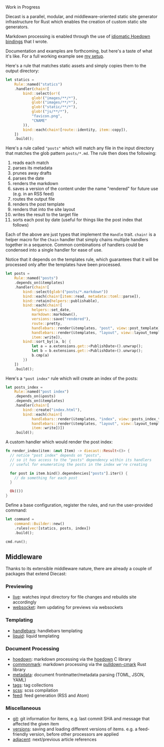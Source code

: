 Work in Progress

Diecast is a parallel, modular, and middleware-oriented static site generator infrastructure for Rust which enables the creation of custom static site generators.

Markdown processing is enabled through the use of [idiomatic Hoedown bindings](https://github.com/blaenk/hoedown) that I wrote.

Documentation and examples are forthcoming, but here's a taste of what it's like. For a full working example see [my setup](https://github.com/blaenk/site).

Here's a rule that matches static assets and simply copies them to the output directory:

``` rust
let statics =
    Rule::named("statics")
    .handler(chain![
        bind::select(or!(
            glob!("images/**/*"),
            glob!("images/**/*"),
            glob!("static/**/*"),
            glob!("js/**/*"),
            "favicon.png",
            "CNAME"
        )),
        bind::each(chain![route::identity, item::copy]),
    ])
    .build();
```

Here's a rule called `"posts"` which will match any file in the input directory that matches the glob pattern `posts/*.md`. The rule then does the following:

1. reads each match
2. parses its metadata
3. prunes away drafts
4. parses the date
5. renders the markdown
6. saves a version of the content under the name "rendered" for future use (e.g. in an RSS feed)
7. routes the output file
8. renders the post template
9. renders that into the site layout
10. writes the result to the target file
11. sorts each post by date (useful for things like the post index that follows)

Each of the above are just types that implement the `Handle` trait. `chain!` is a helper macro for the `Chain` handler that simply chains multiple handlers together in a sequence. Common combinations of handlers could be condensed into a single handler for ease of use.

Notice that it depends on the templates rule, which guarantees that it will be processed only after the templates have been processed.

``` rust
let posts =
    Rule::named("posts")
    .depends_on(&templates)
    .handler(chain![
        bind::select(glob!("posts/*.markdown"))
        bind::each(chain![item::read, metadata::toml::parse]),
        bind::retain(helpers::publishable),
        bind::each(chain![
            helpers::set_date,
            markdown::markdown(),
            versions::save("rendered"),
            route::pretty,
            handlebars::render(&templates, "post", view::post_template),
            handlebars::render(&templates, "layout", view::layout_template),
            item::write]),
        bind::sort_by(|a, b| {
            let a = a.extensions.get::<PublishDate>().unwrap();
            let b = b.extensions.get::<PublishDate>().unwrap();
            b.cmp(a)
        })
    ])
    .build();
```

Here's a `"post index"` rule which will create an index of the posts:

``` rust
let posts_index =
    Rule::named("post index")
    .depends_on(&posts)
    .depends_on(&templates)
    .handler(chain![
        bind::create("index.html"),
        bind::each(chain![
            handlebars::render(&templates, "index", view::posts_index_template),
            handlebars::render(&templates, "layout", view::layout_template),
            item::write])])
    .build();
```

A custom handler which would render the post index:

``` rust
fn render_index(item: &mut Item) -> diecast::Result<()> {
  // notice "post index" depends on "posts",
  // so it has access to the "posts" dependency within its handlers
  // useful for enumerating the posts in the index we're creating

  for post in item.bind().dependencies["posts"].iter() {
    // do something for each post
  }

  Ok(())
}
```

Define a base configuration, register the rules, and run the user-provided command:

``` rust
let command =
    command::Builder::new()
    .rules(vec![statics, posts, index])
    .build();

cmd.run();
```

## Middleware

Thanks to its extensible middleware nature, there are already a couple of packages that extend Diecast:

### Previewing

* [live](https://github.com/diecast/live): watches input directory for file changes and rebuilds site accordingly
* [websocket](https://github.com/diecast/websocket): item updating for previews via websockets

### Templating

* [handlebars](https://github.com/diecast/handlebars): handlebars templating
* [liquid](https://github.com/diecast/liquid): liquid templating

### Document Processing

* [hoedown](https://github.com/diecast/hoedown): markdown processing via the [hoedown](https://github.com/hoedown/hoedown) C library
* [commonmark](https://github.com/diecast/commonmark): markdown processing via the [pulldown-cmark](https://github.com/google/pulldown-cmark) Rust library
* [metadata](https://github.com/diecast/metadata): document frontmatter/metadata parsing (TOML, JSON, YAML)
* [tags](https://github.com/diecast/tags): tag collections
* [scss](https://github.com/diecast/scss): scss compilation
* [feed](https://feedhub.com/diecast/feed): feed generation (RSS and Atom)

### Miscellaneous

* [git](https://github.com/diecast/git): git information for items, e.g. last commit SHA and message that affected the given item
* [versions](https://github.com/diecast/versions): saving and loading different versions of items. e.g. a feed-friendly version, before other processors are applied
* [adjacent](https://github.com/diecast/adjacent): next/previous article references
